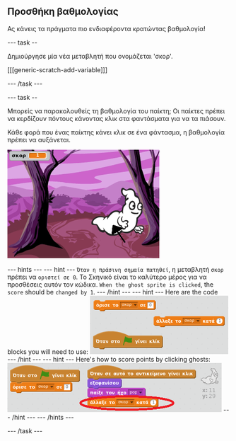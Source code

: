 ## Προσθήκη βαθμολογίας

Ας κάνεις τα πράγματα πιο ενδιαφέροντα κρατώντας βαθμολογία!

\--- task --

Δημιούργησε μία νέα μεταβλητή που ονομάζεται 'σκορ'.

[[[generic-scratch-add-variable]]]

\--- /task \---

\--- task --

Μπορείς να παρακολουθείς τη βαθμολογία του παίκτη; Οι παίκτες πρέπει να κερδίζουν πόντους κάνοντας κλικ στα φαντάσματα για να τα πιάσουν.

Κάθε φορά που ένας παίκτης κάνει κλικ σε ένα φάντασμα, η βαθμολογία πρέπει να αυξάνεται.

![Increasing score](images/ghost-score-test.png)

\--- hints \--- \--- hint \--- `Όταν η πράσινη σημαία πατηθεί`, η μεταβλητή `σκορ` πρέπει να `οριστεί σε 0`. Το Σκηνικό είναι το καλύτερο μέρος για να προσθέσεις αυτόν τον κώδικα. `When the ghost sprite is clicked`, the `score` should be `changed by 1`. \--- /hint \--- \--- hint \--- Here are the code blocks you will need to use: ![screenshot](images/ghost-score-blocks.png) \--- /hint \--- \--- hint \--- Here's how to score points by clicking ghosts: ![screenshot](images/ghost-score-code.png) \--- /hint \--- \--- /hints \---

\--- /task \---